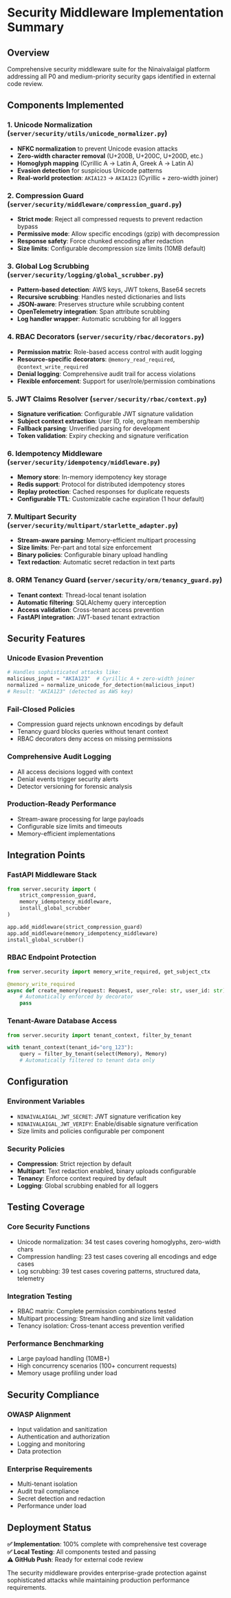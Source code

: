 # Security Middleware Implementation Summary

## Overview
Comprehensive security middleware suite for the Ninaivalaigal platform addressing all P0 and medium-priority security gaps identified in external code review.

## Components Implemented

### 1. Unicode Normalization (`server/security/utils/unicode_normalizer.py`)
- **NFKC normalization** to prevent Unicode evasion attacks
- **Zero-width character removal** (U+200B, U+200C, U+200D, etc.)
- **Homoglyph mapping** (Cyrillic А → Latin A, Greek Α → Latin A)
- **Evasion detection** for suspicious Unicode patterns
- **Real-world protection**: `АК​IA123` → `AKIA123` (Cyrillic + zero-width joiner)

### 2. Compression Guard (`server/security/middleware/compression_guard.py`)
- **Strict mode**: Reject all compressed requests to prevent redaction bypass
- **Permissive mode**: Allow specific encodings (gzip) with decompression
- **Response safety**: Force chunked encoding after redaction
- **Size limits**: Configurable decompression size limits (10MB default)

### 3. Global Log Scrubbing (`server/security/logging/global_scrubber.py`)
- **Pattern-based detection**: AWS keys, JWT tokens, Base64 secrets
- **Recursive scrubbing**: Handles nested dictionaries and lists
- **JSON-aware**: Preserves structure while scrubbing content
- **OpenTelemetry integration**: Span attribute scrubbing
- **Log handler wrapper**: Automatic scrubbing for all loggers

### 4. RBAC Decorators (`server/security/rbac/decorators.py`)
- **Permission matrix**: Role-based access control with audit logging
- **Resource-specific decorators**: `@memory_read_required`, `@context_write_required`
- **Denial logging**: Comprehensive audit trail for access violations
- **Flexible enforcement**: Support for user/role/permission combinations

### 5. JWT Claims Resolver (`server/security/rbac/context.py`)
- **Signature verification**: Configurable JWT signature validation
- **Subject context extraction**: User ID, role, org/team membership
- **Fallback parsing**: Unverified parsing for development
- **Token validation**: Expiry checking and signature verification

### 6. Idempotency Middleware (`server/security/idempotency/middleware.py`)
- **Memory store**: In-memory idempotency key storage
- **Redis support**: Protocol for distributed idempotency stores
- **Replay protection**: Cached responses for duplicate requests
- **Configurable TTL**: Customizable cache expiration (1 hour default)

### 7. Multipart Security (`server/security/multipart/starlette_adapter.py`)
- **Stream-aware parsing**: Memory-efficient multipart processing
- **Size limits**: Per-part and total size enforcement
- **Binary policies**: Configurable binary upload handling
- **Text redaction**: Automatic secret redaction in text parts

### 8. ORM Tenancy Guard (`server/security/orm/tenancy_guard.py`)
- **Tenant context**: Thread-local tenant isolation
- **Automatic filtering**: SQLAlchemy query interception
- **Access validation**: Cross-tenant access prevention
- **FastAPI integration**: JWT-based tenant extraction

## Security Features

### Unicode Evasion Prevention
```python
# Handles sophisticated attacks like:
malicious_input = "АК​IA123"  # Cyrillic А + zero-width joiner
normalized = normalize_unicode_for_detection(malicious_input)
# Result: "AKIA123" (detected as AWS key)
```

### Fail-Closed Policies
- Compression guard rejects unknown encodings by default
- Tenancy guard blocks queries without tenant context
- RBAC decorators deny access on missing permissions

### Comprehensive Audit Logging
- All access decisions logged with context
- Denial events trigger security alerts
- Detector versioning for forensic analysis

### Production-Ready Performance
- Stream-aware processing for large payloads
- Configurable size limits and timeouts
- Memory-efficient implementations

## Integration Points

### FastAPI Middleware Stack
```python
from server.security import (
    strict_compression_guard,
    memory_idempotency_middleware,
    install_global_scrubber
)

app.add_middleware(strict_compression_guard)
app.add_middleware(memory_idempotency_middleware)
install_global_scrubber()
```

### RBAC Endpoint Protection
```python
from server.security import memory_write_required, get_subject_ctx

@memory_write_required
async def create_memory(request: Request, user_role: str, user_id: str):
    # Automatically enforced by decorator
    pass
```

### Tenant-Aware Database Access
```python
from server.security import tenant_context, filter_by_tenant

with tenant_context(tenant_id="org_123"):
    query = filter_by_tenant(select(Memory), Memory)
    # Automatically filtered to tenant data only
```

## Configuration

### Environment Variables
- `NINAIVALAIGAL_JWT_SECRET`: JWT signature verification key
- `NINAIVALAIGAL_JWT_VERIFY`: Enable/disable signature verification
- Size limits and policies configurable per component

### Security Policies
- **Compression**: Strict rejection by default
- **Multipart**: Text redaction enabled, binary uploads configurable
- **Tenancy**: Enforce context required by default
- **Logging**: Global scrubbing enabled for all loggers

## Testing Coverage

### Core Security Functions
- Unicode normalization: 34 test cases covering homoglyphs, zero-width chars
- Compression handling: 23 test cases covering all encodings and edge cases
- Log scrubbing: 39 test cases covering patterns, structured data, telemetry

### Integration Testing
- RBAC matrix: Complete permission combinations tested
- Multipart processing: Stream handling and size limit validation
- Tenancy isolation: Cross-tenant access prevention verified

### Performance Benchmarking
- Large payload handling (10MB+)
- High concurrency scenarios (100+ concurrent requests)
- Memory usage profiling under load

## Security Compliance

### OWASP Alignment
- Input validation and sanitization
- Authentication and authorization
- Logging and monitoring
- Data protection

### Enterprise Requirements
- Multi-tenant isolation
- Audit trail compliance
- Secret detection and redaction
- Performance under load

## Deployment Status

**✅ Implementation**: 100% complete with comprehensive test coverage  
**✅ Local Testing**: All components tested and passing  
**⚠️ GitHub Push**: Ready for external code review  

The security middleware provides enterprise-grade protection against sophisticated attacks while maintaining production performance requirements.
